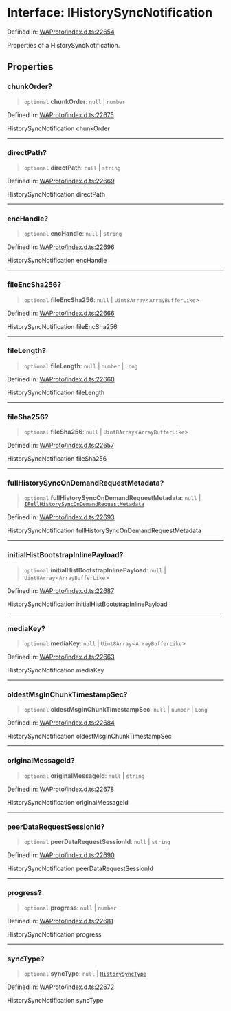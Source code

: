 # Interface: IHistorySyncNotification

Defined in: [WAProto/index.d.ts:22654](https://github.com/Fokusdotid/Baileys/blob/58a03b5a49cf326e1050515994499cb0bb76662f/WAProto/index.d.ts#L22654)

Properties of a HistorySyncNotification.

## Properties

### chunkOrder?

> `optional` **chunkOrder**: `null` \| `number`

Defined in: [WAProto/index.d.ts:22675](https://github.com/Fokusdotid/Baileys/blob/58a03b5a49cf326e1050515994499cb0bb76662f/WAProto/index.d.ts#L22675)

HistorySyncNotification chunkOrder

***

### directPath?

> `optional` **directPath**: `null` \| `string`

Defined in: [WAProto/index.d.ts:22669](https://github.com/Fokusdotid/Baileys/blob/58a03b5a49cf326e1050515994499cb0bb76662f/WAProto/index.d.ts#L22669)

HistorySyncNotification directPath

***

### encHandle?

> `optional` **encHandle**: `null` \| `string`

Defined in: [WAProto/index.d.ts:22696](https://github.com/Fokusdotid/Baileys/blob/58a03b5a49cf326e1050515994499cb0bb76662f/WAProto/index.d.ts#L22696)

HistorySyncNotification encHandle

***

### fileEncSha256?

> `optional` **fileEncSha256**: `null` \| `Uint8Array`\<`ArrayBufferLike`\>

Defined in: [WAProto/index.d.ts:22666](https://github.com/Fokusdotid/Baileys/blob/58a03b5a49cf326e1050515994499cb0bb76662f/WAProto/index.d.ts#L22666)

HistorySyncNotification fileEncSha256

***

### fileLength?

> `optional` **fileLength**: `null` \| `number` \| `Long`

Defined in: [WAProto/index.d.ts:22660](https://github.com/Fokusdotid/Baileys/blob/58a03b5a49cf326e1050515994499cb0bb76662f/WAProto/index.d.ts#L22660)

HistorySyncNotification fileLength

***

### fileSha256?

> `optional` **fileSha256**: `null` \| `Uint8Array`\<`ArrayBufferLike`\>

Defined in: [WAProto/index.d.ts:22657](https://github.com/Fokusdotid/Baileys/blob/58a03b5a49cf326e1050515994499cb0bb76662f/WAProto/index.d.ts#L22657)

HistorySyncNotification fileSha256

***

### fullHistorySyncOnDemandRequestMetadata?

> `optional` **fullHistorySyncOnDemandRequestMetadata**: `null` \| [`IFullHistorySyncOnDemandRequestMetadata`](IFullHistorySyncOnDemandRequestMetadata.md)

Defined in: [WAProto/index.d.ts:22693](https://github.com/Fokusdotid/Baileys/blob/58a03b5a49cf326e1050515994499cb0bb76662f/WAProto/index.d.ts#L22693)

HistorySyncNotification fullHistorySyncOnDemandRequestMetadata

***

### initialHistBootstrapInlinePayload?

> `optional` **initialHistBootstrapInlinePayload**: `null` \| `Uint8Array`\<`ArrayBufferLike`\>

Defined in: [WAProto/index.d.ts:22687](https://github.com/Fokusdotid/Baileys/blob/58a03b5a49cf326e1050515994499cb0bb76662f/WAProto/index.d.ts#L22687)

HistorySyncNotification initialHistBootstrapInlinePayload

***

### mediaKey?

> `optional` **mediaKey**: `null` \| `Uint8Array`\<`ArrayBufferLike`\>

Defined in: [WAProto/index.d.ts:22663](https://github.com/Fokusdotid/Baileys/blob/58a03b5a49cf326e1050515994499cb0bb76662f/WAProto/index.d.ts#L22663)

HistorySyncNotification mediaKey

***

### oldestMsgInChunkTimestampSec?

> `optional` **oldestMsgInChunkTimestampSec**: `null` \| `number` \| `Long`

Defined in: [WAProto/index.d.ts:22684](https://github.com/Fokusdotid/Baileys/blob/58a03b5a49cf326e1050515994499cb0bb76662f/WAProto/index.d.ts#L22684)

HistorySyncNotification oldestMsgInChunkTimestampSec

***

### originalMessageId?

> `optional` **originalMessageId**: `null` \| `string`

Defined in: [WAProto/index.d.ts:22678](https://github.com/Fokusdotid/Baileys/blob/58a03b5a49cf326e1050515994499cb0bb76662f/WAProto/index.d.ts#L22678)

HistorySyncNotification originalMessageId

***

### peerDataRequestSessionId?

> `optional` **peerDataRequestSessionId**: `null` \| `string`

Defined in: [WAProto/index.d.ts:22690](https://github.com/Fokusdotid/Baileys/blob/58a03b5a49cf326e1050515994499cb0bb76662f/WAProto/index.d.ts#L22690)

HistorySyncNotification peerDataRequestSessionId

***

### progress?

> `optional` **progress**: `null` \| `number`

Defined in: [WAProto/index.d.ts:22681](https://github.com/Fokusdotid/Baileys/blob/58a03b5a49cf326e1050515994499cb0bb76662f/WAProto/index.d.ts#L22681)

HistorySyncNotification progress

***

### syncType?

> `optional` **syncType**: `null` \| [`HistorySyncType`](../namespaces/HistorySyncNotification/enumerations/HistorySyncType.md)

Defined in: [WAProto/index.d.ts:22672](https://github.com/Fokusdotid/Baileys/blob/58a03b5a49cf326e1050515994499cb0bb76662f/WAProto/index.d.ts#L22672)

HistorySyncNotification syncType

